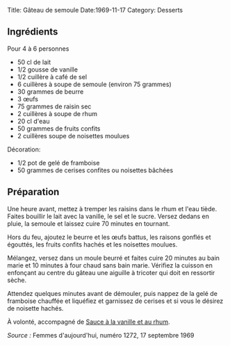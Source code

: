 Title: Gâteau de semoule
Date:1969-11-17
Category: Desserts

## Ingrédients

Pour 4 à 6 personnes

* 50 cl de lait
* 1/2 gousse de vanille
* 1/2 cuillère à café de sel
* 6 cuillères à soupe de semoule (environ 75 grammes)
* 30 grammes de beurre
* 3 œufs
* 75 grammes de raisin sec
* 2 cuillères à soupe de rhum
* 20 cl d'eau
* 50 grammes de fruits confits
* 2 cuillères soupe de noisettes moulues

Décoration:

* 1/2 pot de gelé de framboise
* 50 grammes de cerises confites ou noisettes bâchées

## Préparation

Une heure avant, mettez à tremper les raisins dans le rhum et l'eau tiède.
Faites bouillir le lait avec la vanille, le sel et le sucre. Versez dedans en
pluie, la semoule et laissez cuire 70 minutes en tournant.

Hors du feu, ajoutez le beurre et les œufs battus, les raisons gonflés et
égouttés, les fruits confits hachés et les noisettes moulues.

Mélangez, versez dans un moule beurré et faites cuire 20 minutes au bain marie
et 10 minutes à four chaud sans bain marie. Vérifiez la cuisson en enfonçant au
centre du gâteau une aiguille à tricoter qui doit en ressortir sèche.

Attendez quelques minutes avant de démouler, puis nappez de la gelé de framboise
chauffée et liquéfiez et garnissez de cerises et si vous le désirez de noisette
hachés.

À volonté, accompagné de [Sauce à la vanille et au rhum](./sauce_vanille_rhum.md).

*Source :* Femmes d'aujourd'hui, numéro 1272, 17 septembre 1969

